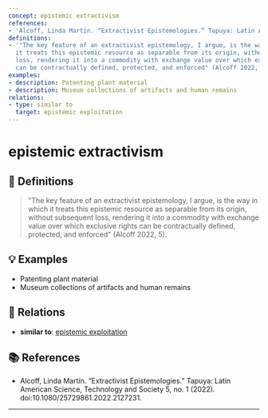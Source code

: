 ```yaml
---
concept: epistemic extractivism
references:
- 'Alcoff, Linda Martín. “Extractivist Epistemologies.” Tapuya: Latin American Science, Technology and Society 5, no. 1 (2022). doi:10.1080/25729861.2022.2127231.'
definitions:
- '"The key feature of an extractivist epistemology, I argue, is the way in which
  it treats this epistemic resource as separable from its origin, without subsequent
  loss, rendering it into a commodity with exchange value over which exclusive rights
  can be contractually defined, protected, and enforced" (Alcoff 2022, 5).'
examples:
- description: Patenting plant material
- description: Museum collections of artifacts and human remains
relations:
- type: similar to
  target: epistemic exploitation
---
```


# epistemic extractivism

## 📖 Definitions

> "The key feature of an extractivist epistemology, I argue, is the way in which it treats this epistemic resource as separable from its origin, without subsequent loss, rendering it into a commodity with exchange value over which exclusive rights can be contractually defined, protected, and enforced" (Alcoff 2022, 5).

## 💡 Examples

- Patenting plant material
- Museum collections of artifacts and human remains

## 🔗 Relations

- **similar to**: [epistemic exploitation](./epistemic-exploitation.md)

## 📚 References

- Alcoff, Linda Martín. “Extractivist Epistemologies.” Tapuya: Latin American Science, Technology and Society 5, no. 1 (2022). doi:10.1080/25729861.2022.2127231.

---

<script src="https://giscus.app/client.js"
                data-repo="natesheehan/conceptcartography"
                data-repo-id="R_kgDOPB5QiQ"
                data-category="General"
                data-category-id="DIC_kwDOPB5Qic4CsAxd"
                data-mapping="pathname"
                data-strict="0"
                data-reactions-enabled="1"
                data-emit-metadata="0"
                data-input-position="bottom"
                data-theme="catppuccin_mocha"
                data-lang="en"
                crossorigin="anonymous"
                async>
        </script>
        
